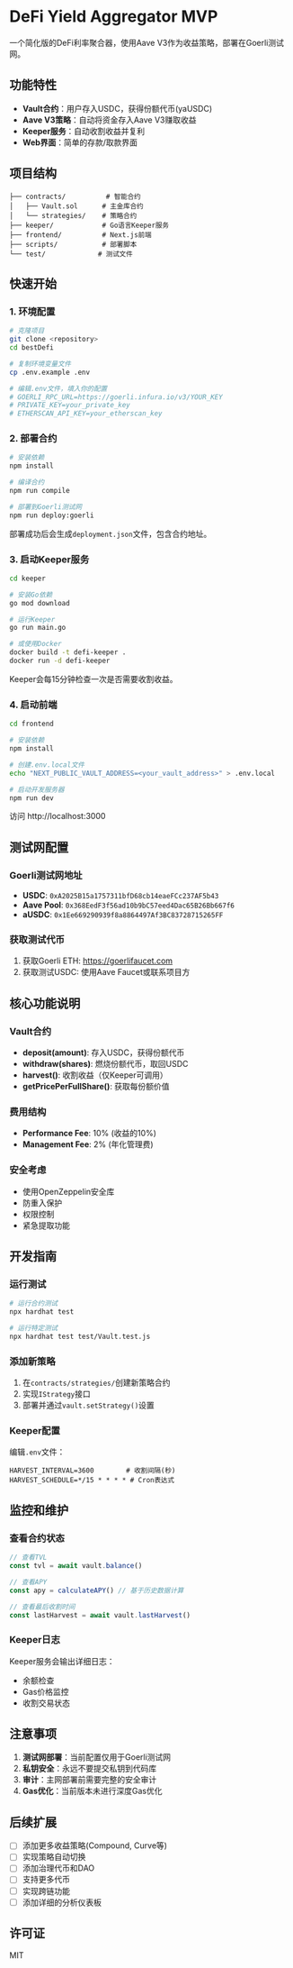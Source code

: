 # DeFi Yield Aggregator MVP

一个简化版的DeFi利率聚合器，使用Aave V3作为收益策略，部署在Goerli测试网。

## 功能特性

- **Vault合约**：用户存入USDC，获得份额代币(yaUSDC)
- **Aave V3策略**：自动将资金存入Aave V3赚取收益
- **Keeper服务**：自动收割收益并复利
- **Web界面**：简单的存款/取款界面

## 项目结构

```
├── contracts/          # 智能合约
│   ├── Vault.sol      # 主金库合约
│   └── strategies/    # 策略合约
├── keeper/            # Go语言Keeper服务
├── frontend/          # Next.js前端
├── scripts/           # 部署脚本
└── test/             # 测试文件
```

## 快速开始

### 1. 环境配置

```bash
# 克隆项目
git clone <repository>
cd bestDefi

# 复制环境变量文件
cp .env.example .env

# 编辑.env文件，填入你的配置
# GOERLI_RPC_URL=https://goerli.infura.io/v3/YOUR_KEY
# PRIVATE_KEY=your_private_key
# ETHERSCAN_API_KEY=your_etherscan_key
```

### 2. 部署合约

```bash
# 安装依赖
npm install

# 编译合约
npm run compile

# 部署到Goerli测试网
npm run deploy:goerli
```

部署成功后会生成`deployment.json`文件，包含合约地址。

### 3. 启动Keeper服务

```bash
cd keeper

# 安装Go依赖
go mod download

# 运行Keeper
go run main.go

# 或使用Docker
docker build -t defi-keeper .
docker run -d defi-keeper
```

Keeper会每15分钟检查一次是否需要收割收益。

### 4. 启动前端

```bash
cd frontend

# 安装依赖
npm install

# 创建.env.local文件
echo "NEXT_PUBLIC_VAULT_ADDRESS=<your_vault_address>" > .env.local

# 启动开发服务器
npm run dev
```

访问 http://localhost:3000

## 测试网配置

### Goerli测试网地址

- **USDC**: `0xA2025B15a1757311bfD68cb14eaeFCc237AF5b43`
- **Aave Pool**: `0x368EedF3f56ad10b9bC57eed4Dac65B26Bb667f6`
- **aUSDC**: `0x1Ee669290939f8a8864497Af3BC83728715265FF`

### 获取测试代币

1. 获取Goerli ETH: https://goerlifaucet.com
2. 获取测试USDC: 使用Aave Faucet或联系项目方

## 核心功能说明

### Vault合约

- **deposit(amount)**: 存入USDC，获得份额代币
- **withdraw(shares)**: 燃烧份额代币，取回USDC
- **harvest()**: 收割收益（仅Keeper可调用）
- **getPricePerFullShare()**: 获取每份额价值

### 费用结构

- **Performance Fee**: 10% (收益的10%)
- **Management Fee**: 2% (年化管理费)

### 安全考虑

- 使用OpenZeppelin安全库
- 防重入保护
- 权限控制
- 紧急提取功能

## 开发指南

### 运行测试

```bash
# 运行合约测试
npx hardhat test

# 运行特定测试
npx hardhat test test/Vault.test.js
```

### 添加新策略

1. 在`contracts/strategies/`创建新策略合约
2. 实现`IStrategy`接口
3. 部署并通过`vault.setStrategy()`设置

### Keeper配置

编辑`.env`文件：

```
HARVEST_INTERVAL=3600        # 收割间隔(秒)
HARVEST_SCHEDULE=*/15 * * * * # Cron表达式
```

## 监控和维护

### 查看合约状态

```javascript
// 查看TVL
const tvl = await vault.balance()

// 查看APY
const apy = calculateAPY() // 基于历史数据计算

// 查看最后收割时间
const lastHarvest = await vault.lastHarvest()
```

### Keeper日志

Keeper服务会输出详细日志：
- 余额检查
- Gas价格监控
- 收割交易状态

## 注意事项

1. **测试网部署**：当前配置仅用于Goerli测试网
2. **私钥安全**：永远不要提交私钥到代码库
3. **审计**：主网部署前需要完整的安全审计
4. **Gas优化**：当前版本未进行深度Gas优化

## 后续扩展

- [ ] 添加更多收益策略(Compound, Curve等)
- [ ] 实现策略自动切换
- [ ] 添加治理代币和DAO
- [ ] 支持更多代币
- [ ] 实现跨链功能
- [ ] 添加详细的分析仪表板

## 许可证

MIT